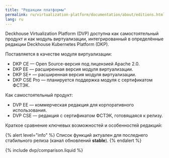 ```yaml
---
title: "Редакции платформы"
permalink: ru/virtualization-platform/documentation/about/editions.html
lang: ru
---
```


Deckhouse Virtualization Platform (DVP) доступна как самостоятельный продукт и как модуль виртуализации, интегрированный в определённые редакции Deckhouse Kubernetes Platform (DKP).

Поставляется в качестве модуля виртуализации:

- DKP CE — Open Source-версия под лицензией Apache 2.0.
- DKP EE — расширенная версия модуля виртуализации.
- DKP SE+ — расширенная версия модуля виртуализации.
- DKP CSE Pro — планируется поддержка модуля с сертификатом ФСТЭК.

Как самостоятельный продукт:

- DVP EE — коммерческая редакция для корпоративного использования.
- DVP CSE — редакция с сертификатом ФСТЭК, готовящаяся к релизу.

Краткое сравнение ключевых возможностей и особенностей редакций:

{% alert level="info" %}
Список функций актуален для последнего стабильного релиза (канал обновлений **stable**).
{% endalert %}

{% include dvp/comparison.liquid %}
